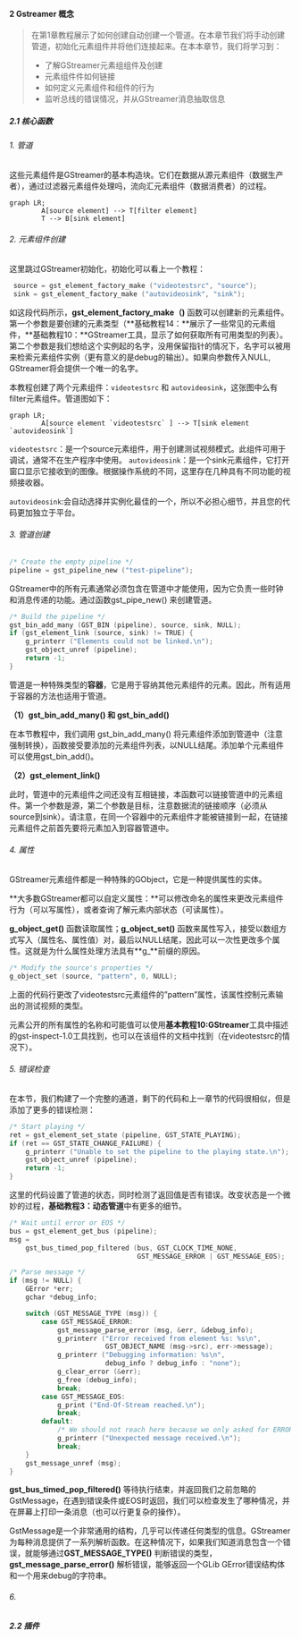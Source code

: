 #### 2 Gstreamer 概念

> 在第1章教程展示了如何创建自动创建一个管道。在本章节我们将手动创建管道，初始化元素组件并将他们连接起来。在本本章节，我们将学习到：
>
> * 了解GStreamer元素组组件及创建
> * 元素组件件如何链接
> * 如何定义元素组件和组件的行为
> * 监听总线的错误情况，并从GStreamer消息抽取信息

##### 2.1 核心函数

###### 1. 管道

这些元素组件是GStreamer的基本构造块。它们在数据从源元素组件（数据生产者），通过过滤器元素组件处理吗，流向汇元素组件（数据消费者）的过程。

```mermaid
graph LR;
    	A[source element] --> T[filter element] 
    	T --> B[sink element]
```

###### 2. 元素组件创建

这里跳过GStreamer初始化，初始化可以看上一个教程：

```c
 source = gst_element_factory_make ("videotestsrc", "source");
 sink = gst_element_factory_make ("autovideosink", "sink");
```

如这段代码所示，**gst_element_factory_make（)** 函数可以创建新的元素组件。第一个参数是要创建的元素类型（**基础教程14：**展示了一些常见的元素组件，**基础教程10：**GStreamer工具，显示了如何获取所有可用类型的列表）。第二个参数是我们想给这个实例起的名字，没用保留指针的情况下，名字可以被用来检索元素组件实例（更有意义的是debug的输出）。如果向参数传入NULL, GStreamer将会提供一个唯一的名字。

本教程创建了两个元素组件：`videotestsrc` 和 `autovideosink`，这张图中么有filter元素组件。管道图如下：

```mermaid
graph LR;
    	A[source element `videotestsrc` ] --> T[sink element `autovideosink`] 
```

`videotestsrc`：是一个source元素组件，用于创建测试视频模式。此组件可用于调试，通常不在生产程序中使用。
`autovideosink`：是一个sink元素组件，它打开窗口显示它接收到的图像。根据操作系统的不同，这里存在几种具有不同功能的视频接收器。

`autovideosink`:会自动选择并实例化最佳的一个，所以不必担心细节，并且您的代码更加独立于平台。

###### 3. 管道创建

```c
/* Create the empty pipeline */
pipeline = gst_pipeline_new ("test-pipeline");
```

GStreamer中的所有元素通常必须包含在管道中才能使用，因为它负责一些时钟和消息传递的功能。通过函数gst_pipe_new() 来创建管道。

```c
/* Build the pipeline */
gst_bin_add_many (GST_BIN (pipeline), source, sink, NULL);
if (gst_element_link (source, sink) != TRUE) {
    g_printerr ("Elements could not be linked.\n");
    gst_object_unref (pipeline);
    return -1;
}
```

管道是一种特殊类型的**容器**，它是用于容纳其他元素组件的元素。因此，所有适用于容器的方法也适用于管道。

**（1）gst_bin_add_many() 和 gst_bin_add()**

在本节教程中，我们调用 gst_bin_add_many() 将元素组件添加到管道中（注意强制转换），函数接受要添加的元素组件列表，以NULL结尾。添加单个元素组件可以使用gst_bin_add()。

**（2）gst_element_link()**

此时，管道中的元素组件之间还没有互相链接，本函数可以链接管道中的元素组件。第一个参数是源，第二个参数是目标，注意数据流的链接顺序（必须从source到sink）。请注意，在同一个容器中的元素组件才能被链接到一起，在链接元素组件之前首先要将元素加入到容器管道中。

######  4. 属性

GStreamer元素组件都是一种特殊的GObject，它是一种提供属性的实体。

**大多数GStreamer都可以自定义属性：**可以修改命名的属性来更改元素组件行为（可以写属性），或者查询了解元素内部状态（可读属性）。

**g_object_get()** 函数读取属性；**g_object_set()** 函数来属性写入，接受以数组方式写入（属性名、属性值）对，最后以NULL结尾，因此可以一次性更改多个属性。这就是为什么属性处理方法具有**g_**前缀的原因。

```c
/* Modify the source's properties */
g_object_set (source, "pattern", 0, NULL);
```

上面的代码行更改了videotestsrc元素组件的”pattern”属性，该属性控制元素输出的测试视频的类型。

元素公开的所有属性的名称和可能值可以使用**基本教程10:GStreamer**工具中描述的gst-inspect-1.0工具找到，也可以在该组件的文档中找到（在videotestsrc的情况下）。

###### 5. 错误检查

在本节，我们构建了一个完整的通道，剩下的代码和上一章节的代码很相似，但是添加了更多的错误检测：

```c
/* Start playing */
ret = gst_element_set_state (pipeline, GST_STATE_PLAYING);
if (ret == GST_STATE_CHANGE_FAILURE) {
    g_printerr ("Unable to set the pipeline to the playing state.\n");
    gst_object_unref (pipeline);
    return -1;
}
```

这里的代码设置了管道的状态，同时检测了返回值是否有错误。改变状态是一个微妙的过程，**基础教程3：动态管道**中有更多的细节。

```c
/* Wait until error or EOS */
bus = gst_element_get_bus (pipeline);
msg =
    gst_bus_timed_pop_filtered (bus, GST_CLOCK_TIME_NONE,
                                GST_MESSAGE_ERROR | GST_MESSAGE_EOS);

/* Parse message */
if (msg != NULL) {
    GError *err;
    gchar *debug_info;

    switch (GST_MESSAGE_TYPE (msg)) {
        case GST_MESSAGE_ERROR:
            gst_message_parse_error (msg, &err, &debug_info);
            g_printerr ("Error received from element %s: %s\n",
                        GST_OBJECT_NAME (msg->src), err->message);
            g_printerr ("Debugging information: %s\n",
                        debug_info ? debug_info : "none");
            g_clear_error (&err);
            g_free (debug_info);
            break;
        case GST_MESSAGE_EOS:
            g_print ("End-Of-Stream reached.\n");
            break;
        default:
            /* We should not reach here because we only asked for ERRORs and EOS */
            g_printerr ("Unexpected message received.\n");
            break;
    }
    gst_message_unref (msg);
}
```

**gst_bus_timed_pop_filtered()** 等待执行结束，并返回我们之前忽略的GstMessage，在遇到错误条件或EOS时返回，我们可以检查发生了哪种情况，并在屏幕上打印一条消息（也可以行更复杂的操作）。

GstMessage是一个非常通用的结构，几乎可以传递任何类型的信息。GStreamer为每种消息提供了一系列解析函数。在这种情况下，如果我们知道消息包含一个错误，就能够通过**GST_MESSAGE_TYPE()** 判断错误的类型，**gst_message_parse_error()** 解析错误，能够返回一个GLib GError错误结构体和一个用来debug的字符串。

###### 6. 



##### 2.2 插件

